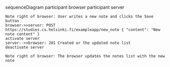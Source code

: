sequenceDiagram
    participant browser
    participant server

    Note right of browser: User writes a new note and clicks the Save button
    browser->>server: POST https://studies.cs.helsinki.fi/exampleapp/new_note { "content": "New note content" }
    activate server
    server-->>browser: 201 Created or the updated note list
    deactivate server

    Note right of browser: The browser updates the notes list with the new note